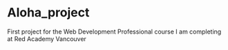 # Aloha_project
First project for the Web Development Professional course I am completing at Red Academy Vancouver

